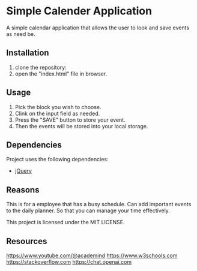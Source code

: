 # Simple Calender Application

A simple calendar application that allows the user to look and save events as need be.

## Installation 

1. clone the repository:
2. open the "index.html" file in browser. 

## Usage 

1. Pick the block you wish to choose.
2. Clink on the input field as needed.
3. Press the "SAVE" button to store your event. 
4. Then the events will be stored into your local storage.

## Dependencies 

Project uses the following dependencies:

- [jQuery](https://jquery.com/)

## Reasons 

This is for a employee that has a busy schedule. Can add important events to the daily planner. So that you can manage your time effectively.

This project is licensed under the MIT LICENSE. 

## Resources

https://www.youtube.com/@academind
https://www.w3schools.com
https://stackoverflow.com
https://chat.openai.com